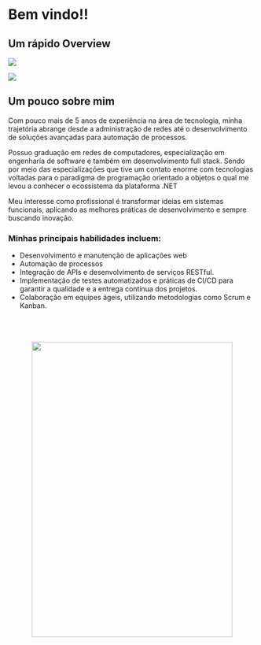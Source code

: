 # Bem vindo!!

## Um rápido Overview

![](https://github-readme-stats.vercel.app/api/top-langs/?username=jefersonrodrigal&layout=compact&langs_count=7&theme=highcontrast)

![](https://github.com/user-attachments/assets/1737944d-06cf-4a23-b859-a51ae5b930fc)

## Um pouco sobre mim 
<div>
    <p>
        <p>Com pouco mais de 5 anos de experiência na área de tecnologia, minha trajetória abrange desde a administração de redes até o desenvolvimento de soluções avançadas para automação de processos.</p>
        <p>Possuo graduação em redes de computadores, especialização em engenharia de software e também em desenvolvimento full stack. 
            Sendo por meio das especializações que tive um contato enorme com tecnologias voltadas para o paradigma de programação orientado a objetos o qual me levou a conhecer o ecossistema da plataforma .NET</p>
        <p>Meu interesse como profissional é transformar ideias em sistemas funcionais, aplicando as melhores práticas de desenvolvimento e sempre buscando inovação.</p>
    </p>
    <h3>Minhas principais habilidades incluem:</h3>
    <ul>
        <li>Desenvolvimento e manutenção de aplicações web</li>
        <li>Automação de processos</li>
        <li>Integração de APIs e desenvolvimento de serviços RESTful.</li>
        <li>Implementação de testes automatizados e práticas de CI/CD para garantir a qualidade e a entrega contínua dos projetos.</li>
        <li>Colaboração em equipes ágeis, utilizando metodologias como Scrum e Kanban.</li>
    </ul>
</div>
<br>

<br>
<br>
<div align="center">
   <img src="https://github.com/user-attachments/assets/8f91c568-34ec-48b9-bee4-c64fbb4b859f" width="90%" height=600px/>
</div>
